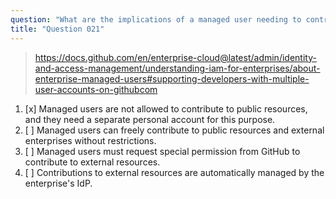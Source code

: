 ```yaml
---
question: "What are the implications of a managed user needing to contribute to resources outside of the enterprise?"
title: "Question 021"
---
```


> https://docs.github.com/en/enterprise-cloud@latest/admin/identity-and-access-management/understanding-iam-for-enterprises/about-enterprise-managed-users#supporting-developers-with-multiple-user-accounts-on-githubcom
1. [x] Managed users are not allowed to contribute to public resources, and they need a separate personal account for this purpose.
1. [ ] Managed users can freely contribute to public resources and external enterprises without restrictions.
1. [ ] Managed users must request special permission from GitHub to contribute to external resources.
1. [ ] Contributions to external resources are automatically managed by the enterprise's IdP.
